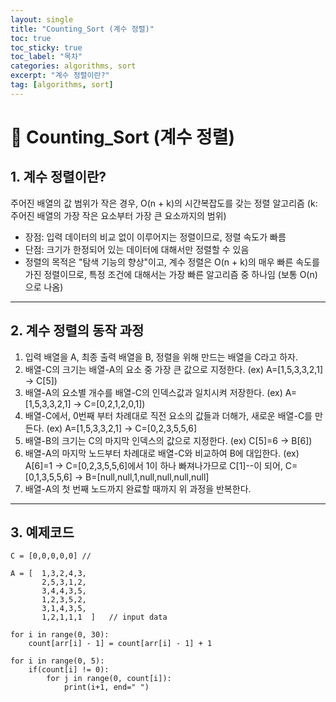 ```yaml
---
layout: single
title: "Counting_Sort (계수 정렬)"
toc: true
toc_sticky: true
toc_label: "목차"
categories: algorithms, sort
excerpt: "계수 정렬이란?"
tag: [algorithms, sort]
---
```


# 📘 Counting_Sort (계수 정렬)

## 1. 계수 정렬이란?
주어진 배열의 값 범위가 작은 경우, O(n + k)의 시간복잡도를 갖는 정렬 알고리즘 (k: 주어진 배열의 가장 작은 요소부터 가장 큰 요소까지의 범위)  

- 장점: 입력 데이터의 비교 없이 이루어지는 정렬이므로, 정렬 속도가 빠름
- 단점: 크기가 한정되어 있는 데이터에 대해서만 정렬할 수 있음
- 정렬의 목적은 "탐색 기능의 향상"이고, 계수 정렬은 O(n + k)의 매우 빠른 속도를 가진 정렬이므로, 특정 조건에 대해서는 가장 빠른 알고리즘 중 하나임 (보통 O(n)으로 나옴)

---

## 2. 계수 정렬의 동작 과정
1. 입력 배열을 A, 최종 출력 배열을 B, 정렬을 위해 만드는 배열을 C라고 하자.  
2. 배열-C의 크기는 배열-A의 요소 중 가장 큰 값으로 지정한다. (ex) A=[1,5,3,3,2,1] -> C[5])  
3. 배열-A의 요소별 개수를 배열-C의 인덱스값과 일치시켜 저장한다. (ex) A=[1,5,3,3,2,1] -> C=[0,2,1,2,0,1])
4. 배열-C에서, 0번째 부터 차례대로 직전 요소의 값들과 더해가, 새로운 배열-C를 만든다. (ex) A=[1,5,3,3,2,1] -> C=[0,2,3,5,5,6]
5. 배열-B의 크기는 C의 마지막 인덱스의 값으로 지정한다. (ex) C[5]=6 -> B[6])
6. 배열-A의 마지막 노드부터 차례대로 배열-C와 비교하여 B에 대입한다. (ex) A[6]=1 -> C=[0,2,3,5,5,6]에서 1이 하나 빠져나가므로 C[1]--이 되어, C=[0,1,3,5,5,6] -> B=[null,null,1,null,null,null,null]
7. 배열-A의 첫 번째 노드까지 완료할 때까지 위 과정을 반복한다.

--- 

## 3. 예제코드
```
C = [0,0,0,0,0] // 

A = [  1,3,2,4,3,
       2,5,3,1,2,
       3,4,4,3,5,
       1,2,3,5,2,
       3,1,4,3,5,
       1,2,1,1,1  ]   // input data

for i in range(0, 30):
    count[arr[i] - 1] = count[arr[i] - 1] + 1

for i in range(0, 5):
    if(count[i] != 0):
        for j in range(0, count[i]):
            print(i+1, end=" ")
```